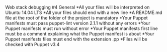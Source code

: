 Web stack debugging #4
General *All your files will be interpreted on Ubuntu 14.04 LTS *All your files should end with a new line *A README.md file at the root of the folder of the project is mandatory *Your Puppet manifests must pass puppet-lint version 2.1.1 without any errors *Your Puppet manifests must run without error *Your Puppet manifests first line must be a comment explaining what the Puppet manifest is about *Your Puppet manifests files must end with the extension .pp *Files will be checked with Puppet v3.4
